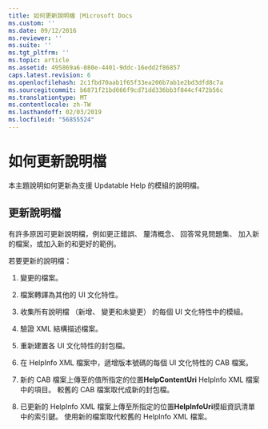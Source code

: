 ```yaml
---
title: 如何更新說明檔 |Microsoft Docs
ms.custom: ''
ms.date: 09/12/2016
ms.reviewer: ''
ms.suite: ''
ms.tgt_pltfrm: ''
ms.topic: article
ms.assetid: 495869a6-080e-4401-9ddc-16edd2f86857
caps.latest.revision: 6
ms.openlocfilehash: 2c1fbd70aab1f65f33ea206b7ab1e2bd3dfd8c7a
ms.sourcegitcommit: b6871f21bd666f9cd71dd336bb3f844cf472b56c
ms.translationtype: MT
ms.contentlocale: zh-TW
ms.lasthandoff: 02/03/2019
ms.locfileid: "56855524"
---
```

# <a name="how-to-update-help-files"></a>如何更新說明檔

本主題說明如何更新為支援 Updatable Help 的模組的說明檔。

## <a name="updating-help-files"></a>更新說明檔

有許多原因可更新說明檔，例如更正錯誤、 釐清概念、 回答常見問題集、 加入新的檔案，或加入新的和更好的範例。

若要更新的說明檔：

1. 變更的檔案。

2. 檔案轉譯為其他的 UI 文化特性。

3. 收集所有說明檔 （新增、 變更和未變更） 的每個 UI 文化特性中的模組。

4. 驗證 XML 結構描述檔案。

5. 重新建置各 UI 文化特性的封包檔。

6. 在 HelpInfo XML 檔案中，遞增版本號碼的每個 UI 文化特性的 CAB 檔案。

7. 新的 CAB 檔案上傳至的值所指定的位置**HelpContentUri** HelpInfo XML 檔案中的項目。 較舊的 CAB 檔案取代成新的封包檔。

8. 已更新的 HelpInfo XML 檔案上傳至所指定的位置**HelpInfoUri**模組資訊清單中的索引鍵。 使用新的檔案取代較舊的 HelpInfo XML 檔案。